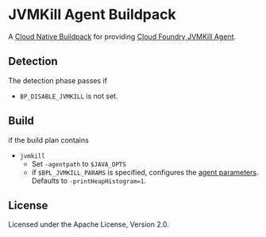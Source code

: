 # JVMKill Agent Buildpack

A [Cloud Native Buildpack](https://buildpacks.io) for providing [Cloud Foundry JVMKill Agent](https://github.com/cloudfoundry/jvmkill).


## Detection

The detection phase passes if 
* `BP_DISABLE_JVMKILL` is not set.

## Build

if the build plan contains

* `jvmkill`
  * Set `-agentpath` to `$JAVA_OPTS`
  * if `$BPL_JVMKILL_PARAMS` is specified, configures the [agent parameters](https://github.com/cloudfoundry/jvmkill#agent-parameters). Defaults to `-printHeapHistogram=1`.

## License
Licensed under the Apache License, Version 2.0.